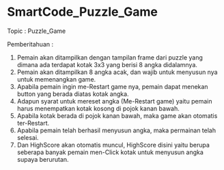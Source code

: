 # SmartCode_Puzzle_Game

Topic : Puzzle_Game

Pemberitahuan :
1. Pemain akan ditampilkan dengan tampilan frame dari puzzle yang dimana ada terdapat kotak 3x3 yang berisi 8 angka didalamnya.
2. Pemain akan ditampilkan 8 angka acak, dan wajib untuk menyusun nya untuk memenangkan game.
3. Apabila pemain ingin me-Restart game nya, pemain dapat menekan button yang berada diatas kotak angka.
4. Adapun syarat untuk mereset angka (Me-Restart game) yaitu pemain harus menempatkan kotak kosong di pojok kanan bawah.
5. Apabila kotak berada di pojok kanan bawah, maka game akan otomatis ter-Restart.
6. Apabila pemain telah berhasil menyusun angka, maka permainan telah selesai.
7. Dan HighScore akan otomatis muncul, HighScore disini yaitu berupa seberapa banyak pemain men-Click kotak untuk menyusun angka supaya berurutan.
